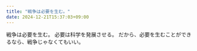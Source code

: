 ```yaml
---
title: "戦争は必要を生む。"
date: 2024-12-21T15:37:03+09:00
---
```

戦争は必要を生む。
必要は科学を発展させる。
だから、必要を生むことができるなら、戦争じゃなくてもいい。
